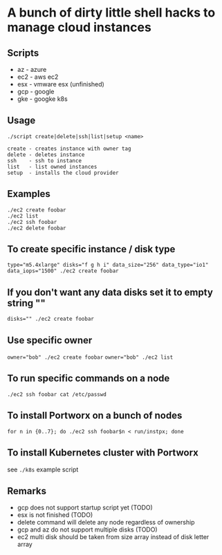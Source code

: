 A bunch of dirty little shell hacks to manage cloud instances
=============================================================

Scripts
-------
* az - azure
* ec2 - aws ec2
* esx - vmware esx (unfinished)
* gcp - google
* gke - googke k8s


Usage
-----
```
./script create|delete|ssh|list|setup <name>

create - creates instance with owner tag
delete - deletes instance
ssh    - ssh to instance
list   - list owned instances
setup  - installs the cloud provider
```

Examples
--------
```
./ec2 create foobar
./ec2 list
./ec2 ssh foobar
./ec2 delete foobar
```

## To create specific instance / disk type
`type="m5.4xlarge" disks="f g h i" data_size="256" data_type="io1" data_iops="1500" ./ec2 create foobar`

## If you don't want any data disks set it to empty string ""
`disks="" ./ec2 create foobar`

## Use specific owner
`owner="bob" ./ec2 create foobar`
`owner="bob" ./ec2 list`

## To run specific commands on a node
`./ec2 ssh foobar cat /etc/passwd`

## To install Portworx on a bunch of nodes
`for n in {0..7}; do ./ec2 ssh foobar$n < run/instpx; done`

## To install Kubernetes cluster with Portworx
see `./k8s` example script


Remarks
-------
* gcp does not support startup script yet (TODO)
* esx is not finished (TODO)
* delete command will delete any node regardless of ownership
* gcp and az do not support multiple disks (TODO)
* ec2 multi disk should be taken from size array instead of disk letter array
